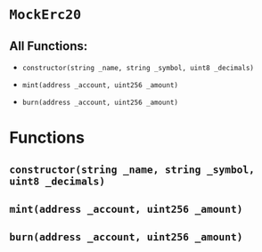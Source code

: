 # `MockErc20`

## All Functions:

- `constructor(string _name, string _symbol, uint8 _decimals)`

- `mint(address _account, uint256 _amount)`

- `burn(address _account, uint256 _amount)`

# Functions

## `constructor(string _name, string _symbol, uint8 _decimals)`

## `mint(address _account, uint256 _amount)`

## `burn(address _account, uint256 _amount)`
